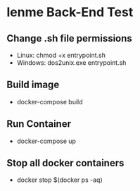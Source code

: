 # lenme Back-End Test

## Change .sh file permissions
* Linux:   chmod +x entrypoint.sh
* Windows: dos2unix.exe entrypoint.sh

## Build image
* docker-compose build

## Run Container
* docker-compose up

## Stop all docker containers
* docker stop $(docker ps -aq)

